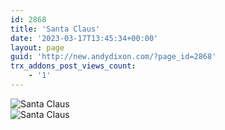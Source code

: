 ```yaml
---
id: 2868
title: 'Santa Claus'
date: '2023-03-17T13:45:34+00:00'
layout: page
guid: 'http://new.andydixon.com/?page_id=2868'
trx_addons_post_views_count:
    - '1'
---
```


![Santa Claus](https://i0.wp.com/assets.g8x2.ldn.idrivee2-23.com/posters/Santa%20Claus%2001.jpg?w=1200&ssl=1 "Santa Claus")  
![Santa Claus](https://i0.wp.com/assets.g8x2.ldn.idrivee2-23.com/posters/Santa%20Claus%2002.jpg?w=1200&ssl=1 "Santa Claus")